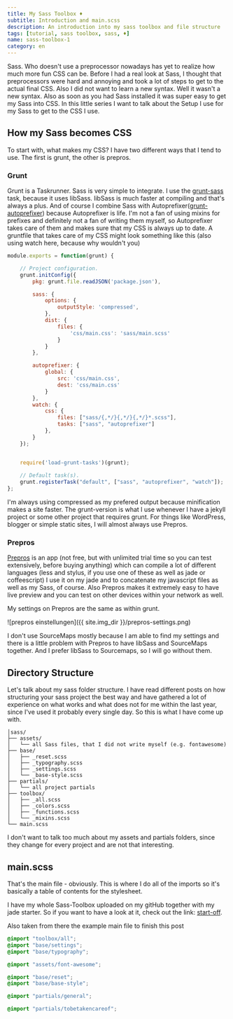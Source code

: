 ```yaml
---
title: My Sass Toolbox ♦
subtitle: Introduction and main.scss
description: An introduction into my sass toolbox and file structure
tags: [tutorial, sass toolbox, sass, ♦]
name: sass-toolbox-1
category: en
---
```

Sass. Who doesn't use a preprocessor nowadays has yet to realize how much more fun CSS can be.
Before I had a real look at Sass, I thought that preprocessors were hard and annoying and took a lot of steps to get to the actual final CSS. Also I did not want to learn a new syntax.
Well it wasn't a new syntax. Also as soon as you had Sass installed it was super easy to get my Sass into CSS.
In this little series I want to talk about the Setup I use for my Sass to get to the CSS I use.
<!-- more -->

## How my Sass becomes CSS
To start with, what makes my CSS? I have two different ways that I tend to use. The first is grunt, the other is prepros.

### Grunt
Grunt is a Taskrunner. Sass is very simple to integrate. I use the [grunt-sass](https://github.com/sindresorhus/grunt-sass) task, because it uses libSass. libSass is much faster at compiling and that's always a plus. And of course I combine Sass with Autoprefixer([grunt-autoprefixer](https://github.com/nDmitry/grunt-autoprefixer)) because Autoprefixer is life. I'm not a fan of using mixins for prefixes and definitely not a fan of writing them myself, so Autoprefixer takes care of them and makes sure that my CSS is always up to date.
A gruntfile that takes care of my CSS might look something like this (also using watch here, because why wouldn't you)

```js
module.exports = function(grunt) {

    // Project configuration.
    grunt.initConfig({
        pkg: grunt.file.readJSON('package.json'),

        sass: {
            options: {
                outputStyle: 'compressed',
            },
            dist: {
                files: {
                    'css/main.css': 'sass/main.scss'
                }
            }
        },

        autoprefixer: {
            global: {
                src: 'css/main.css',
                dest: 'css/main.css'
            }
        },
        watch: {
            css: {
                files: ["sass/{,*/}{,*/}{,*/}*.scss"],
                tasks: ["sass", "autoprefixer"]
            },
        }
    });


    require('load-grunt-tasks')(grunt);
 
    // Default task(s).
    grunt.registerTask("default", ["sass", "autoprefixer", "watch"]);
};
```
I'm always using compressed as my prefered output because minification makes a site faster.
The grunt-version is what I use whenever I have a jekyll project or some other project that requires grunt. For things like WordPress, blogger or simple static sites, I will almost always use Prepros.

### Prepros
[Prepros](https://prepros.io/) is an app (not free, but with unlimited trial time so you can test extensively, before buying anything) which can compile a lot of different languages (less and stylus, if you use one of these as well as jade or coffeescript) I use it on my jade and to concatenate my javascript files as well as my Sass, of course. Also Prepros makes it extremely easy to have live preview and you can test on other devices within your network as well.

My settings on Prepros are the same as within grunt.

![prepros einstellungen]({{ site.img_dir }}/prepros-settings.png)

I don't use SourceMaps mostly because I am able to find my settings and there is a little problem with Prepros to have libSass and SourceMaps together. And I prefer libSass to Sourcemaps, so I will go without them.

## Directory Structure
Let's talk about my sass folder structure. I have read different posts on how structuring your sass project the best way and have gathered a lot of experience on what works and what does not for me within the last year, since I've used it probably every single day. So this is what I have come up with.

```
│sass/
├── assets/
│   └── all Sass files, that I did not write myself (e.g. fontawesome)
├── base/
│   ├── _reset.scss 
│   ├── _typography.scss
│   ├── _settings.scss
│   └── _base-style.scss
├── partials/
│   └── all project partials
├── toolbox/
│   ├── _all.scss
│   ├── _colors.scss
│   ├── _functions.scss
│   └── _mixins.scss
└── main.scss
```

I don't want to talk too much about my assets and partials folders, since they change for every project and are not that interesting. 

## main.scss
That's the main file - obviously. This is where I do all of the imports so it's basically a table of contents for the stylesheet. 

I have my whole Sass-Toolbox uploaded on my gitHub together with my jade starter. So if you want to have a look at it, check out the link: [start-off](https://github.com/mynimi/start-off).

Also taken from there the example main file to finish this post

```scss
@import "toolbox/all";
@import "base/settings";
@import "base/typography";

@import "assets/font-awesome";

@import "base/reset";
@import "base/base-style";

@import "partials/general";

@import "partials/tobetakencareof";
```